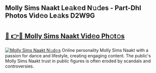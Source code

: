 ## Molly Sims Naakt Le𝚊k𝚎d N𝚞𝚍es - Part-Dhl Photos Vid𝚎o Le𝚊ks D2W9G

# <h2><a href="http://fb1m7nl.evod.top/?m=Molly+Sims+Naakt">🔗 👉🔴 Molly Sims Naakt Vid𝚎o Ph𝚘t𝚘s</a></h2>

[![Molly Sims Naakt N𝚞d𝚎s](https://i.imgur.com/8V9OHl7.gif)](http://fb1m7nl.evod.top/?m=Molly+Sims+Naakt)
Online personality Molly Sims Naakt with a passion for dance and lifestyle, creating engaging content. The public's Molly Sims Naakt trust in public figures is often eroded by scandals and controversies. 

